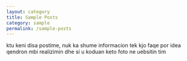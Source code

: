 ```yaml
---
layout: category
title: Sample Posts
category: sample
permalink: /sample-posts
---
```


ktu keni disa postime, nuk ka shume informacion tek kjo faqe por idea qendron mbi realizimin dhe si u koduan keto foto ne uebsitin tim 

